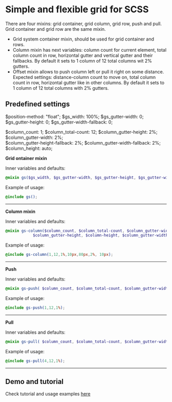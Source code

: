# Simple and flexible grid for SCSS 
There are four mixins: grid container, grid column, grid row, push and pull. Grid container and grid row are the same mixin.

* Grid system container mixin, should be used for grid container and rows.
* Column mixin has next variables: column count for current element, total column count in row, horizontal gutter and vertical gutter and their fallbacks. By default it sets to 1 column of 12 total columns wit 2% gutters.
* Offset mixin allows to push column left or pull it right on some distance. Expected settings: distance-column count to move on, total column count in row, horizontal gutter like in other columns. By default it sets to 1 column of 12 total columns with 2% gutters.

## Predefined settings
$position-method: "float";
$gs_width: 100%;
$gs_gutter-width: 0; 
$gs_gutter-height: 0;
$gs_gutter-width-fallback: 0;   

$column_count: 1; 
$column_total-count: 12;
$column_gutter-height: 2%;  
$column_gutter-width: 2%;   
$column_gutter-height-fallback: 2%; 
$column_gutter-width-fallback: 2%;
$column_height: auto;

**Grid ontainer mixin**

Inner variables and defaults: 
```scss
@mixin gs($gs_width, $gs_gutter-width, $gs_gutter-height, $gs_gutter-width-fallback)
```
Example of usage: 
```scss
@include gs();
```
---

**Column mixin**

Inner variables and defaults: 
```scss
@mixin gs-column($column_count, $column_total-count, $column_gutter-width, 
            $column_gutter-height, $column-height, $column_gutter-width-fallback, $column_gutter-height-fallback, $gs-width, $position-method)
```
Example of usage: 
```scss
@include gs-column(1,12,1%,10px,80px,2%, 10px);
```
---

**Push**

Inner variables and defaults: 
```scss
@mixin gs-push( $column_count, $column_total-count, $column_gutter-width, $column_gutter-width-fallback, $gs_width)
```
Example of usage: 
```scss
@include gs-push(1,12,1%);
```
---

**Pull**

Inner variables and defaults: 
```scss
@mixin gs-pull( $column_count, $column_total-count, $column_gutter-width, $column_gutter-width-fallback, $gs_width)
```
Example of usage: 
```scss
@include gs-pull(4,12,1%);
```
---

## Demo and tutorial
Check tutorial and usage examples [here](http://orlovmax.com/lab/tools/miniature-wookie_grid-system)